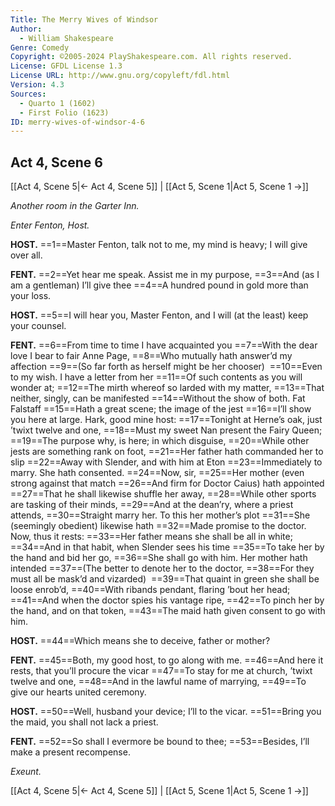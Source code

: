 ```yaml
---
Title: The Merry Wives of Windsor
Author: 
  - William Shakespeare
Genre: Comedy
Copyright: ©2005-2024 PlayShakespeare.com. All rights reserved.
License: GFDL License 1.3
License URL: http://www.gnu.org/copyleft/fdl.html
Version: 4.3
Sources:
  - Quarto 1 (1602)
  - First Folio (1623)
ID: merry-wives-of-windsor-4-6
---
```


## Act 4, Scene 6
[[Act 4, Scene 5|← Act 4, Scene 5]] | [[Act 5, Scene 1|Act 5, Scene 1 →]]

*Another room in the Garter Inn.*

*Enter Fenton, Host.*

**HOST.**
==1==Master Fenton, talk not to me, my mind is heavy; I will give over all.

**FENT.**
==2==Yet hear me speak. Assist me in my purpose,
==3==And (as I am a gentleman) I’ll give thee
==4==A hundred pound in gold more than your loss.

**HOST.**
==5==I will hear you, Master Fenton, and I will (at the least) keep your counsel.

**FENT.**
==6==From time to time I have acquainted you
==7==With the dear love I bear to fair Anne Page,
==8==Who mutually hath answer’d my affection
==9==(So far forth as herself might be her chooser) 
==10==Even to my wish. I have a letter from her
==11==Of such contents as you will wonder at;
==12==The mirth whereof so larded with my matter,
==13==That neither, singly, can be manifested
==14==Without the show of both. Fat Falstaff
==15==Hath a great scene; the image of the jest
==16==I’ll show you here at large. Hark, good mine host:
==17==Tonight at Herne’s oak, just ’twixt twelve and one,
==18==Must my sweet Nan present the Fairy Queen;
==19==The purpose why, is here; in which disguise,
==20==While other jests are something rank on foot,
==21==Her father hath commanded her to slip
==22==Away with Slender, and with him at Eton
==23==Immediately to marry. She hath consented.
==24==Now, sir,
==25==Her mother (even strong against that match
==26==And firm for Doctor Caius) hath appointed
==27==That he shall likewise shuffle her away,
==28==While other sports are tasking of their minds,
==29==And at the dean’ry, where a priest attends,
==30==Straight marry her. To this her mother’s plot
==31==She (seemingly obedient) likewise hath
==32==Made promise to the doctor. Now, thus it rests:
==33==Her father means she shall be all in white;
==34==And in that habit, when Slender sees his time
==35==To take her by the hand and bid her go,
==36==She shall go with him. Her mother hath intended
==37==(The better to denote her to the doctor,
==38==For they must all be mask’d and vizarded) 
==39==That quaint in green she shall be loose enrob’d,
==40==With ribands pendant, flaring ’bout her head;
==41==And when the doctor spies his vantage ripe,
==42==To pinch her by the hand, and on that token,
==43==The maid hath given consent to go with him.

**HOST.**
==44==Which means she to deceive, father or mother?

**FENT.**
==45==Both, my good host, to go along with me.
==46==And here it rests, that you’ll procure the vicar
==47==To stay for me at church, ’twixt twelve and one,
==48==And in the lawful name of marrying,
==49==To give our hearts united ceremony.

**HOST.**
==50==Well, husband your device; I’ll to the vicar.
==51==Bring you the maid, you shall not lack a priest.

**FENT.**
==52==So shall I evermore be bound to thee;
==53==Besides, I’ll make a present recompense.

*Exeunt.*

[[Act 4, Scene 5|← Act 4, Scene 5]] | [[Act 5, Scene 1|Act 5, Scene 1 →]]